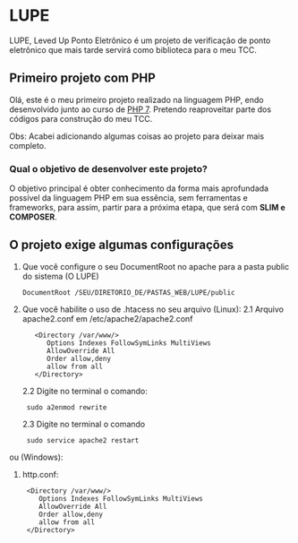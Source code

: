 # LUPE
 
LUPE, Leved Up Ponto Eletrônico é um projeto de verificação de ponto eletrônico que mais tarde servirá como biblioteca para o meu TCC. 
  
## Primeiro projeto com PHP

Olá, este é o meu primeiro projeto realizado na linguagem PHP, endo desenvolvido junto ao curso de [PHP 7](https://www.udemy.com/course/php-7-completo/). Pretendo reaproveitar parte dos códigos para construção do meu TCC.

Obs: Acabei adicionando algumas coisas ao projeto para deixar mais completo.

### Qual o objetivo de desenvolver este projeto?
O objetivo principal é obter conhecimento da forma mais aprofundada possível da linguagem PHP em sua essência, sem ferramentas e frameworks, para assim, partir para a próxima etapa, que será com **SLIM e COMPOSER**.

## O projeto exige algumas configurações

1. Que você configure o seu DocumentRoot no apache para a pasta public do sistema (O LUPE)
      	
       DocumentRoot /SEU/DIRETORIO_DE/PASTAS_WEB/LUPE/public 
          
2. Que você habilite o uso de .htacess no seu arquivo (Linux): 
     2.1 Arquivo apache2.conf em /etc/apache2/apache2.conf 
      ```
         <Directory /var/www/>
            Options Indexes FollowSymLinks MultiViews
            AllowOverride All
            Order allow,deny
            allow from all
         </Directory>
      ```
     2.2 Digite no terminal o comando:
       
        sudo a2enmod rewrite
     
     2.3 Digite no terminal o comando 
        
        sudo service apache2 restart
  
  ou (Windows):
     
   1. http.conf:
    
           <Directory /var/www/>
              Options Indexes FollowSymLinks MultiViews
              AllowOverride All
              Order allow,deny
              allow from all
           </Directory>
